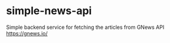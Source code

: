 # simple-news-api
Simple backend service for fetching the articles from GNews API https://gnews.io/
